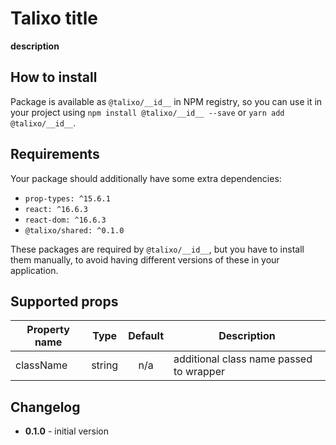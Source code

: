 # Talixo __title__

__description__

## How to install

Package is available as `@talixo/__id__` in NPM registry, so you can use it in your project
using `npm install @talixo/__id__ --save` or `yarn add @talixo/__id__`.

## Requirements

Your package should additionally have some extra dependencies:

- `prop-types: ^15.6.1`
- `react: ^16.6.3`
- `react-dom: ^16.6.3`
- `@talixo/shared: ^0.1.0`

These packages are required by `@talixo/__id__`, but you have to install them manually,
to avoid having different versions of these in your application.

## Supported props

Property name | Type      | Default | Description                    
--------------|-----------|:-------:|--------------------------------
className     | string    | n/a     | additional class name passed to wrapper

## Changelog

- **0.1.0** - initial version
